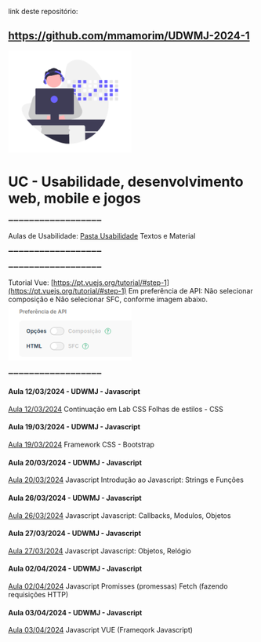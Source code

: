 link deste repositório:
## https://github.com/mmamorim/UDWMJ-2024-1

<img src="/assets/dev.png" width="50%" />

# UC - Usabilidade, desenvolvimento web, mobile e jogos

➖➖➖➖➖➖➖➖➖➖➖➖➖➖➖➖➖➖

Aulas de Usabilidade: 
[Pasta Usabilidade](/Usabilidade/) Textos e Material

➖➖➖➖➖➖➖➖➖➖➖➖➖➖➖➖➖➖

➖➖➖➖➖➖➖➖➖➖➖➖➖➖➖➖➖➖

Tutorial Vue: [https://pt.vuejs.org/tutorial/#step-1](https://pt.vuejs.org/tutorial/#step-1)
Em preferência de API: Não selecionar composição e Não selecionar SFC, conforme imagem abaixo.  
<img src="/assets/pref.png" width="50%" />

➖➖➖➖➖➖➖➖➖➖➖➖➖➖➖➖➖➖


#### Aula 12/03/2024 - UDWMJ - Javascript
[Aula 12/03/2024](/Aula1203/) Continuação em Lab CSS
Folhas de estilos - CSS

#### Aula 19/03/2024 - UDWMJ - Javascript
[Aula 19/03/2024](/Aula1903/) Framework CSS - Bootstrap

#### Aula 20/03/2024 - UDWMJ - Javascript
[Aula 20/03/2024](/Aula2003/) Javascript
Introdução ao Javascript: Strings e Funções

#### Aula 26/03/2024 - UDWMJ - Javascript
[Aula 26/03/2024](/Aula2603/) Javascript
Javascript: Callbacks, Modulos, Objetos

#### Aula 27/03/2024 - UDWMJ - Javascript
[Aula 27/03/2024](/Aula2703/) Javascript
Javascript: Objetos, Relógio

#### Aula 02/04/2024 - UDWMJ - Javascript
[Aula 02/04/2024](/Aula0204/) Javascript
Promisses (promessas)
Fetch (fazendo requisições HTTP)

#### Aula 03/04/2024 - UDWMJ - Javascript
[Aula 03/04/2024](/Aula0304/) Javascript
VUE (Frameqork Javascript)